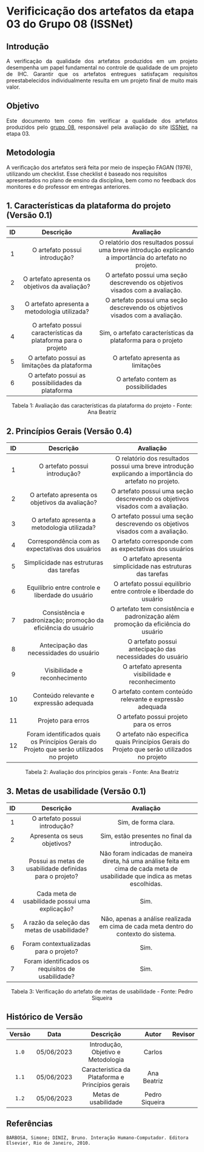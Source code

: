 # Verificicação dos artefatos da etapa 03 do Grupo 08 (ISSNet)

## Introdução
<p align="justify">
A verificação da qualidade dos artefatos produzidos em um projeto desempenha um papel fundamental no controle de qualidade de um projeto de IHC. Garantir que os artefatos entregues satisfaçam requisitos preestabelecidos individualmente resulta em um projeto final de muito mais valor.
</p>

## Objetivo
<p align="justify">
Este documento tem como fim verificar a qualidade dos artefatos produzidos pelo <a href="https://interacao-humano-computador.github.io/2023.1-ISSNet/">grupo 08</a>, responsável pela avaliação do site <a href="https://df.issnetonline.com.br/online/Login/Login.aspx?ReturnUrl=%2fonline">ISSNet</a>, na etapa 03.
</p>

## Metodologia
A verificação dos artefatos será feita por meio de inspeção FAGAN (1976), utilizando um checklist. Esse checklist é baseado nos requisitos apresentados no plano de ensino da disciplina, bem como no feedback dos monitores e do professor em entregas anteriores.

## 1. Características da plataforma do projeto (Versão 0.1)

| ID | Descrição  | Avaliação |
|:--:|:----------:|:---------:|
| 1 | O artefato possui introdução? | O relatório dos resultados possui uma breve introdução explicando a importância do artefato no projeto. |
| 2 | O artefato apresenta os objetivos da avaliação? | O artefato possui uma seção descrevendo os objetivos visados com a avaliação. |
| 3 | O artefato apresenta a metodologia utilizada? | O artefato possui uma seção descrevendo os objetivos visados com a avaliação. |
| 4 | O artefato possui características da plataforma para o projeto| Sim, o artefato características da plataforma para o projeto|
| 5 | O artefato possui as limitações da plataforma | O artefato apresenta as limitações|
| 6 | O artefato possui as possibilidades da plataforma| O artefato contem as possibilidades|

<figcaption align="center">Tabela 1: Avaliação das características da plataforma do projeto - Fonte: Ana Beatriz</figcaption>

## 2. Princípios Gerais (Versão 0.4)

| ID | Descrição  | Avaliação |
|:--:|:----------:|:---------:|
| 1 | O artefato possui introdução? | O relatório dos resultados possui uma breve introdução explicando a importância do artefato no projeto. |
| 2 | O artefato apresenta os objetivos da avaliação? | O artefato possui uma seção descrevendo os objetivos visados com a avaliação. |
| 3 | O artefato apresenta a metodologia utilizada? | O artefato possui uma seção descrevendo os objetivos visados com a avaliação. |
| 4| Correspondência com as expectativas dos usuários|O artefato corresponde com as expectativas dos usuários|
|5 | Simplicidade nas estruturas das tarefas| O artefato apresenta simplicidade nas estruturas das tarefas|
|6 | Equilíbrio entre controle e liberdade do usuário|O artefato possui equilíbrio entre controle e liberdade do usuário|
|7 | Consistência e padronização; promoção da eficiência do usuário |O artefato tem consistência e padronização além promoção da eficiência do usuário|
|8 | Antecipação das necessidades do usuário|O artefato possui antecipação das necessidades do usuário|
|9| Visibilidade e reconhecimento|O artefato apresenta visibilidade e reconhecimento|
| 10| Conteúdo relevante e expressão adequada|O artefato contem conteúdo relevante e expressão adequada|
| 11| Projeto para erros|O artefato possui projeto para os erros|
|12 |Foram identificados quais os Princípios Gerais do Projeto que serão utilizados no projeto|O artefato não especifica quais Princípios Gerais do Projeto que serão utilizados no projeto|

<figcaption align="center">Tabela 2: Avaliação dos princípios gerais - Fonte: Ana Beatriz</figcaption>

## 3. Metas de usabilidade (Versão 0.1)

| ID | Descrição  | Avaliação |
|:--:|:----------:|:---------:|
| 1 | O artefato possui introdução? | Sim, de forma clara.|
| 2 | Apresenta os seus objetivos? | Sim, estão presentes no final da introdução. |
| 3 | Possui as metas de usabilidade definidas para o projeto? | Não foram indicadas de maneira direta, há uma análise feita em cima de cada meta de usabilidade que indica as metas escolhidas.|
| 4 | Cada meta de usabilidade possui uma explicação?|Sim.|
| 5 | A razão da seleção das metas de usabilidade?| Não, apenas a análise realizada em cima de cada meta dentro do contexto do sistema.|
| 6 | Foram contextualizadas para o projeto?| Sim.|
| 7 | Foram identificados os requisitos de usabilidade?| Sim. |

<figcaption align="center">Tabela 3: Verificação do artefato de metas de usabilidade - Fonte: Pedro Siqueira </figcaption>

## Histórico de Versão

| Versão | Data  |            Descrição              |     Autor      |    Revisor    |
|:------:|:-----:|:---------------------------------:|:--------------:|:-------------:|
| `1.0`  | 05/06/2023 | Introdução, Objetivo e Metodologia | Carlos | |
| `1.1`  | 05/06/2023 | Caracteristica da Plataforma e Princípios gerais | Ana Beatriz | |
| `1.2`  | 05/06/2023 | Metas de usabilidade | Pedro Siqueira | |

## Referências
```
BARBOSA, Simone; DINIZ, Bruno. Interação Humano-Computador. Editora Elsevier, Rio de Janeiro, 2010.
```